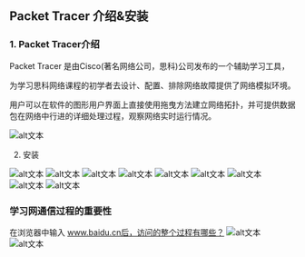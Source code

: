 ## Packet Tracer 介绍&安装
### 1. Packet Tracer介绍
Packet Tracer 是由Cisco(著名网络公司，思科)公司发布的一个辅助学习工具，

为学习思科网络课程的初学者去设计、配置、排除网络故障提供了网络模拟环境。

用户可以在软件的图形用户界面上直接使用拖曳方法建立网络拓扑，并可提供数据包在网络中行进的详细处理过程，观察网络实时运行情况。

![alt文本](Images/02-就业班-02-23.jpg "Title")

2. 安装

![alt文本](Images/Snip20160904_2.png "Title")
![alt文本](Images/Snip20160904_3.png "Title")
![alt文本](Images/Snip20160904_4.png "Title")
![alt文本](Images/Snip20160904_5.png "Title")
![alt文本](Images/Snip20160904_6.png "Title")
![alt文本](Images/Snip20160904_7.png "Title")
![alt文本](Images/Snip20160904_8.png "Title")
![alt文本](Images/Snip20160904_9.png "Title")
![alt文本](Images/Snip20160904_10.png "Title")




### 学习网通信过程的重要性
在浏览器中输入 www.baidu.cn后，访问的整个过程有哪些？
![alt文本](Images/02-就业班-02-21.jpg "Title")
![alt文本](Images/tcp-ip协议.png "Title")

